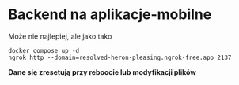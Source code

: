 # Backend na aplikacje-mobilne

Może nie najlepiej, ale jako tako

```
docker compose up -d
ngrok http --domain=resolved-heron-pleasing.ngrok-free.app 2137
```

**Dane się zresetują przy reboocie lub modyfikacji plików**
